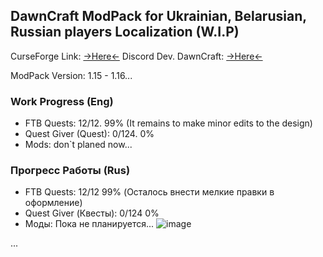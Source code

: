 ## DawnCraft ModPack for Ukrainian, Belarusian, Russian players Localization (W.I.P)

CurseForge Link: [->Here<-](https://www.curseforge.com/minecraft/modpacks/dawn-craft "DawnCraft - An Adventure RPG Modpack")
Discord Dev. DawnCraft: [->Here<-](https://www.curseforge.com/linkout?remoteUrl=https%253a%252f%252fdiscord.com%252finvite%252fUjPx5jzd3m)

ModPack Version: 1.15 - 1.16...



### Work Progress (Eng)

 - FTB Quests: 12/12. 99% (It remains to make minor edits to the design)
 - Quest Giver (Quest): 0/124. 0%
 - Mods: don`t planed now...

### Прогресс Работы (Rus)

 - FTB Quests: 12/12 99% (Осталось внести мелкие правки в оформление) 
 - Quest Giver (Квесты): 0/124 0%
 - Моды: Пока не планируется...
![image](https://user-images.githubusercontent.com/54354556/236096104-6534ff2d-6a01-46b8-a86b-d2ffb3f41c0b.png)

 ...
